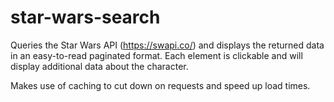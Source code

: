 # star-wars-search
Queries the Star Wars API (https://swapi.co/) and displays the returned data in an easy-to-read paginated format. Each element is clickable and will display additional data about the character.

Makes use of caching to cut down on requests and speed up load times.
